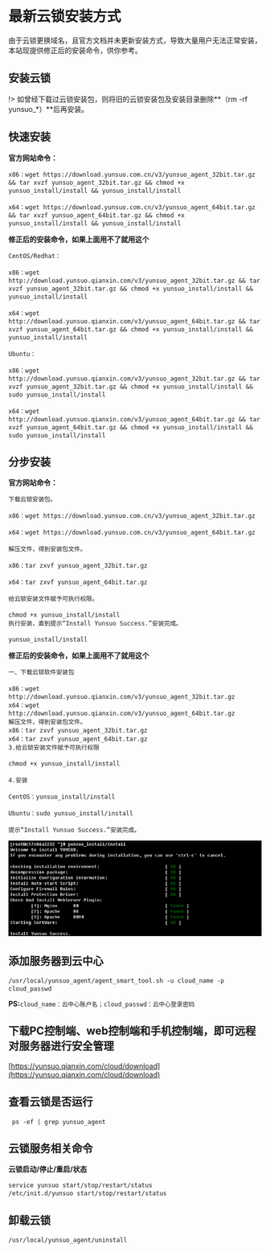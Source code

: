 # 最新云锁安装方式

由于云锁更换域名，且官方文档并未更新安装方式，导致大量用户无法正常安装，本站现提供修正后的安装命令，供你参考。

## 安装云锁

!> 如曾经下载过云锁安装包，则将旧的云锁安装包及安装目录删除**（rm -rf yunsuo_\*）**后再安装。



##  快速安装

**官方网站命令：**

```
x86：wget https://download.yunsuo.com.cn/v3/yunsuo_agent_32bit.tar.gz && tar xvzf yunsuo_agent_32bit.tar.gz && chmod +x yunsuo_install/install && yunsuo_install/install

x64：wget https://download.yunsuo.com.cn/v3/yunsuo_agent_64bit.tar.gz && tar xvzf yunsuo_agent_64bit.tar.gz && chmod +x yunsuo_install/install && yunsuo_install/install
```

**修正后的安装命令，如果上面用不了就用这个**

```
CentOS/Redhat：

x86：wget http://download.yunsuo.qianxin.com/v3/yunsuo_agent_32bit.tar.gz && tar xvzf yunsuo_agent_32bit.tar.gz && chmod +x yunsuo_install/install && yunsuo_install/install

x64：wget http://download.yunsuo.qianxin.com/v3/yunsuo_agent_64bit.tar.gz && tar xvzf yunsuo_agent_64bit.tar.gz && chmod +x yunsuo_install/install && yunsuo_install/install

Ubuntu：

x86：wget http://download.yunsuo.qianxin.com/v3/yunsuo_agent_32bit.tar.gz && tar xvzf yunsuo_agent_32bit.tar.gz && chmod +x yunsuo_install/install && sudo yunsuo_install/install

x64：wget http://download.yunsuo.qianxin.com/v3/yunsuo_agent_64bit.tar.gz && tar xvzf yunsuo_agent_64bit.tar.gz && chmod +x yunsuo_install/install && sudo yunsuo_install/install
```



##  分步安装

**官方网站命令：**

```
下载云锁安装包。

x86：wget https://download.yunsuo.com.cn/v3/yunsuo_agent_32bit.tar.gz

x64：wget https://download.yunsuo.com.cn/v3/yunsuo_agent_64bit.tar.gz

解压文件，得到安装包文件。

x86：tar zxvf yunsuo_agent_32bit.tar.gz

x64：tar zxvf yunsuo_agent_64bit.tar.gz

给云锁安装文件赋予可执行权限。

chmod +x yunsuo_install/install
执行安装，直到提示“Install Yunsuo Success.”安装完成。

yunsuo_install/install
```

**修正后的安装命令，如果上面用不了就用这个**

```
一、下载云锁软件安装包

x86：wget http://download.yunsuo.qianxin.com/v3/yunsuo_agent_32bit.tar.gz
x64：wget http://download.yunsuo.qianxin.com/v3/yunsuo_agent_64bit.tar.gz
解压文件，得到安装包文件。
x86：tar zxvf yunsuo_agent_32bit.tar.gz
x64：tar zxvf yunsuo_agent_64bit.tar.gz
3.给云锁安装文件赋予可执行权限

chmod +x yunsuo_install/install

4.安装

CentOS：yunsuo_install/install

Ubuntu：sudo yunsuo_install/install

提示“Install Yunsuo Success.”安装完成。
```

![image-20230205003420007](tp/README.tp/image-20230205003420007.png)

## 添加服务器到云中心

```
/usr/local/yunsuo_agent/agent_smart_tool.sh -u cloud_name -p cloud_passwd
```

**PS:**`cloud_name：云中心账户名；cloud_passwd：云中心登录密码`

## 下载PC控制端、web控制端和手机控制端，即可远程对服务器进行安全管理

[https://yunsuo.qianxin.com/cloud/download](https://yunsuo.qianxin.com/cloud/download)

##  查看云锁是否运行

```
 ps -ef | grep yunsuo_agent
```

##  云锁服务相关命令

**云锁启动/停止/重启/状态**

```
service yunsuo start/stop/restart/status
/etc/init.d/yunsuo start/stop/restart/status
```

## 卸载云锁

```
/usr/local/yunsuo_agent/uninstall
```
